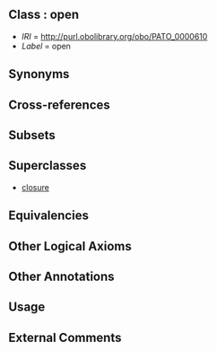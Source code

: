 
## Class : open

 * *IRI* = http://purl.obolibrary.org/obo/PATO_0000610
 * *Label* = open

## Synonyms


## Cross-references


## Subsets


## Superclasses

 * [closure](../../PATO/36/PATO_0000136.md)

## Equivalencies


## Other Logical Axioms


## Other Annotations


## Usage


## External Comments

